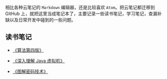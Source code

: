 相比各种云笔记的 `Markdown` 编辑器，还是比较喜欢 `Atom`。把云笔记都迁移到 GitHub 上，就把这里当成笔记本了，主要记录一些读书笔记，学习笔记，查漏补缺以及日常开发中碰到的一些问题。

## 读书笔记

* [《算法第四版》](./reading/algorithms-fourth-edition/)

* [《深入理解 Java 虚拟机》](./reading/understanding-jvm/)

* [《图解密码技术》](./reading/图解密码技术/)
